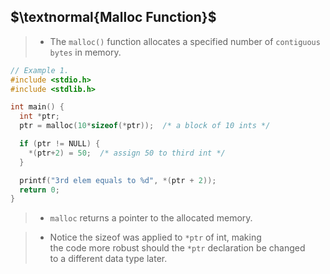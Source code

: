 ## $\textnormal{Malloc Function}$

> - The `malloc()` function allocates a specified number of
    `contiguous bytes` in memory.

```c
// Example 1.
#include <stdio.h>
#include <stdlib.h>

int main() {
  int *ptr;
  ptr = malloc(10*sizeof(*ptr));  /* a block of 10 ints */

  if (ptr != NULL) {
    *(ptr+2) = 50;  /* assign 50 to third int */
  }

  printf("3rd elem equals to %d", *(ptr + 2));
  return 0;
}
```

> - `malloc` returns a pointer to the allocated memory.

> - Notice the sizeof was applied to `*ptr` of int, making <br />
    the code more robust should the `*ptr` declaration be changed <br />
    to a different data type later.
